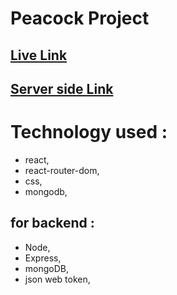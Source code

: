 # Peacock Project

## [Live Link](https://peacock-project.netlify.app/)

## [Server side Link](https://github.com/masumbillah360/peacockServer)

# Technology used :

- react,
- react-router-dom,
- css,
- mongodb,

## for backend :

- Node,
- Express,
- mongoDB,
- json web token,
